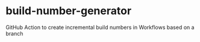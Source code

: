 # build-number-generator
GitHub Action to create incremental build numbers in Workflows based on a branch
